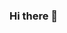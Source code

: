 ### Hi there 👋

<!--
**misaellandero/misaellandero** is a ✨ _special_ ✨ repository because its `README.md` (this file) appears on your GitHub profile.

Here are some ideas to get you started:

<h1 align="center">Hello There 👋🏼, I'm Misael Landero</h1>
<h3 align="center">A passionate ❤️ SwiftUI  developer from México 🌮</h3>

<p align="left"> <a href="https://github.com/ryo-ma/github-profile-trophy"><img src="https://github-profile-trophy.vercel.app/?username=misaellandero" alt="misaellandero" /></a> </p>

<p align="left"> <a href="https://twitter.com/misaellandero" target="blank"><img src="https://img.shields.io/twitter/follow/misaellandero?logo=twitter&style=for-the-badge" alt="misaellandero" /></a> </p>

- 🔭 I’m currently working on [SwiftUI and Swift projects like](https://github.com/misaellandero/debtMe)

- 🌱 I’m currently learning **Objective-C and UIKit**

- 👯 I’m looking to collaborate on [Swift](https://github.com/apple/swift)

- 👨‍💻 All of my projects are available at [misaellandero.com](misaellandero.com)

- 📝 I regularly write articles on [misaellandero.com/blog](misaellandero.com/blog)

- 💬 Ask me about **SwiftUI and macOS**

- 📫 How to reach me **hola@misaellandero.com**

- 📄 Know about my experiences [https://www.linkedin.com/in/francisco-misael-landero-ychante-07b6a9122/](https://www.linkedin.com/in/francisco-misael-landero-ychante-07b6a9122/)

- ⚡ Fun fact **🐙 have ❤️❤️❤️ and 🔵 🩸**

<h3 align="left">Connect with me:</h3>
<p align="left">
<a href="https://twitter.com/misaellandero" target="blank"><img align="center" src="https://raw.githubusercontent.com/rahuldkjain/github-profile-readme-generator/master/src/images/icons/Social/twitter.svg" alt="misaellandero" height="30" width="40" /></a>
<a href="https://linkedin.com/in/francisco misael landero ychante" target="blank"><img align="center" src="https://raw.githubusercontent.com/rahuldkjain/github-profile-readme-generator/master/src/images/icons/Social/linked-in-alt.svg" alt="francisco misael landero ychante" height="30" width="40" /></a>
<a href="https://stackoverflow.com/users/7195689" target="blank"><img align="center" src="https://raw.githubusercontent.com/rahuldkjain/github-profile-readme-generator/master/src/images/icons/Social/stack-overflow.svg" alt="7195689" height="30" width="40" /></a>
</p>

<h3 align="left">Languages and Tools:</h3>
<p align="left"> <a href="https://www.cprogramming.com/" target="_blank"> <img src="https://raw.githubusercontent.com/devicons/devicon/master/icons/c/c-original.svg" alt="c" width="40" height="40"/> </a> <a href="https://www.w3schools.com/css/" target="_blank"> <img src="https://raw.githubusercontent.com/devicons/devicon/master/icons/css3/css3-original-wordmark.svg" alt="css3" width="40" height="40"/> </a> <a href="https://firebase.google.com/" target="_blank"> <img src="https://www.vectorlogo.zone/logos/firebase/firebase-icon.svg" alt="firebase" width="40" height="40"/> </a> <a href="https://git-scm.com/" target="_blank"> <img src="https://www.vectorlogo.zone/logos/git-scm/git-scm-icon.svg" alt="git" width="40" height="40"/> </a> <a href="https://www.w3.org/html/" target="_blank"> <img src="https://raw.githubusercontent.com/devicons/devicon/master/icons/html5/html5-original-wordmark.svg" alt="html5" width="40" height="40"/> </a> <a href="https://www.adobe.com/in/products/illustrator.html" target="_blank"> <img src="https://www.vectorlogo.zone/logos/adobe_illustrator/adobe_illustrator-icon.svg" alt="illustrator" width="40" height="40"/> </a> <a href="https://developer.mozilla.org/en-US/docs/Web/JavaScript" target="_blank"> <img src="https://raw.githubusercontent.com/devicons/devicon/master/icons/javascript/javascript-original.svg" alt="javascript" width="40" height="40"/> </a> <a href="https://www.mysql.com/" target="_blank"> <img src="https://raw.githubusercontent.com/devicons/devicon/master/icons/mysql/mysql-original-wordmark.svg" alt="mysql" width="40" height="40"/> </a> <a href="https://developer.apple.com/library/archive/documentation/Cocoa/Conceptual/ProgrammingWithObjectiveC/Introduction/Introduction.html" target="_blank"> <img src="https://www.vectorlogo.zone/logos/apple_objectivec/apple_objectivec-icon.svg" alt="objectivec" width="40" height="40"/> </a> <a href="https://www.php.net" target="_blank"> <img src="https://raw.githubusercontent.com/devicons/devicon/master/icons/php/php-original.svg" alt="php" width="40" height="40"/> </a> <a href="https://www.postgresql.org" target="_blank"> <img src="https://raw.githubusercontent.com/devicons/devicon/master/icons/postgresql/postgresql-original-wordmark.svg" alt="postgresql" width="40" height="40"/> </a> <a href="https://developer.apple.com/swift/" target="_blank"> <img src="https://raw.githubusercontent.com/devicons/devicon/master/icons/swift/swift-original.svg" alt="swift" width="40" height="40"/> </a> <a href="https://www.adobe.com/products/xd.html" target="_blank"> <img src="https://cdn.worldvectorlogo.com/logos/adobe-xd.svg" alt="xd" width="40" height="40"/> </a> </p>
